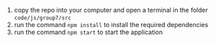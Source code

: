 1) copy the repo into your computer and open a terminal in the folder ```code/js/group7/src```
2) run the command ```npm install``` to install the required dependencies
3) run the command ```npm start``` to start the application
